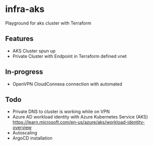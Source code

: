 # infra-aks

Playground for aks cluster with Terraform

## Features
- AKS Cluster spun up
- Private Cluster with Endpoint in Terraform defined vnet

## In-progress
- OpenVPN CloudConnexa connection with automated

## Todo
- Private DNS to cluster is working while on VPN
- Azure AD workload identity with Azure Kubernetes Service (AKS) https://learn.microsoft.com/en-us/azure/aks/workload-identity-overview
- Autoscaling
- ArgoCD installation
